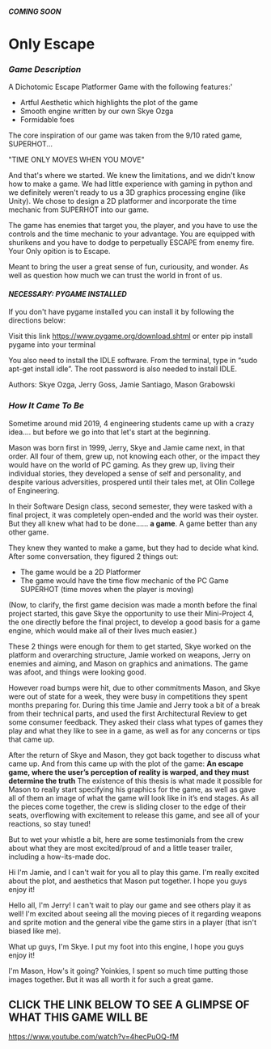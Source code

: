 ##### _COMING SOON_
# Only Escape

### _Game Description_
A Dichotomic Escape Platformer Game with the following features:'
- Artful Aesthetic which highlights the plot of the game
- Smooth engine written by our own Skye Ozga
- Formidable foes

The core inspiration of our game was taken from the 9/10 rated game, SUPERHOT...

"TIME ONLY MOVES WHEN YOU MOVE"

And that's where we started. We knew the limitations, and we didn't know how to make a game. We had little experience with gaming in python and we definitely weren't ready to us a 3D graphics processing engine (like Unity). We chose to design a 2D platformer and incorporate the time mechanic from SUPERHOT into our game.

The game has enemies that target you, the player, and you have to use the controls and the time mechanic to your advantage. You are equipped with shurikens and you have to dodge to perpetually ESCAPE from enemy fire. Your Only opition is to Escape.

Meant to bring the user a great sense of fun, curiousity, and wonder. As well as question how much we can trust the world in front of us.

#### _NECESSARY: PYGAME INSTALLED_
If you don't have pygame installed you can install it by following the directions below:

 Visit this link https://www.pygame.org/download.shtml or enter pip install pygame into your terminal

You also need to install the IDLE software. From the terminal, type in “sudo apt-get install idle”. The root password is also needed to install IDLE.

Authors: Skye Ozga, Jerry Goss, Jamie Santiago, Mason Grabowski

### _How It Came To Be_
Sometime around mid 2019, 4 engineering students came up with a crazy idea.... but before we go into that let's start at the beginning.

Mason was born first in 1999, Jerry, Skye and Jamie came next, in that order. All four of them, grew up, not knowing each other, or the impact they would have on the world of PC gaming.
As they grew up, living their individual stories, they developed a sense of self and personality, and despite various adversities, prospered until their tales met, at Olin College of Engineering.

In their Software Design class, second semester, they were tasked with a final project, it was completely open-ended and the world was their oyster. But they all knew what had to be done...... __a game__. A game better than any other game.

They knew they wanted to make a game, but they had to decide what kind. After some conversation, they figured 2 things out:
- The game would be a 2D Platformer
- The game would have the time flow mechanic of the PC Game SUPERHOT (time moves when the player is moving)

(Now, to clarify, the first game decision was made a month before the final project started, this gave Skye the opportunity to use their Mini-Project 4, the one directly before the final project, to develop a good basis for a game engine, which would make all of their lives much easier.)

These 2 things were enough for them to get started, Skye worked on the platform and overarching structure, Jamie worked on weapons, Jerry on enemies and aiming, and Mason on graphics and animations. The game was afoot, and things were looking good.

However road bumps were hit, due to other commitments Mason, and Skye were out of state for a week, they were busy in competitions they spent months preparing for. During this time Jamie and Jerry took a bit of a break from their technical parts, and used the first Architectural Review to get some consumer feedback. They asked their class what types of games they play and what they like to see in a game, as well as for any concerns or tips that came up.

After the return of Skye and Mason, they got back together to discuss what came up. And from this came up with the plot of the game:
    __An escape game, where the user’s perception of reality is warped, and they must determine the truth__
The existence of this thesis is what made it possible for Mason to really start specifying his graphics for the game, as well as gave all of them an image of what the game will look like in it’s end stages.
As all the pieces come together, the crew is sliding closer to the edge of their seats, overflowing with excitement to release this game, and see all of your reactions, so stay tuned!

But to wet your whistle a bit, here are some testimonials from the crew about what they are most excited/proud of and a little teaser trailer, including a how-its-made doc.

Hi I'm Jamie, and I can't wait for you all to play this game. I'm really excited about the plot, and aesthetics that Mason put together. I hope you guys enjoy it!

Hello all, I'm Jerry! I can't wait to play our game and see others play it as well! I'm excited about seeing all the moving pieces of it regarding weapons and sprite motion and the general vibe the game stirs in a player (that isn't biased like me).

What up guys, I'm Skye. I put my foot into this engine, I hope you guys enjoy it!

I'm Mason, How's it going? Yoinkies, I spent so much time putting those images together. But it was all worth it for such a great game. 

## CLICK THE LINK BELOW TO SEE A GLIMPSE OF WHAT THIS GAME WILL BE
https://www.youtube.com/watch?v=4hecPuOQ-fM
